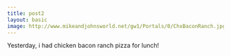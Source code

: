 ```yaml
---
title: post2
layout: basic
image: http://www.mikeandjohnsworld.net/gw1/Portals/0/ChxBaconRanch.jpg
---
```


Yesterday, i had chicken bacon ranch pizza for lunch! 
